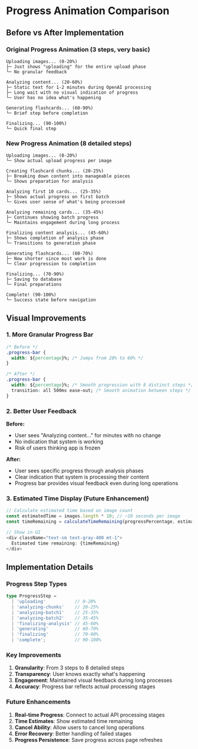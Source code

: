 # Progress Animation Comparison

## Before vs After Implementation

### Original Progress Animation (3 steps, very basic)

```
Uploading images... (0-20%)
├─ Just shows "uploading" for the entire upload phase
└─ No granular feedback

Analyzing content... (20-60%)
├─ Static text for 1-2 minutes during OpenAI processing
├─ Long wait with no visual indication of progress
└─ User has no idea what's happening

Generating flashcards... (60-90%)
└─ Brief step before completion

Finalizing... (90-100%)
└─ Quick final step
```

### New Progress Animation (8 detailed steps)

```
Uploading images... (0-20%)
└─ Show actual upload progress per image

Creating flashcard chunks... (20-25%)
├─ Breaking down content into manageable pieces
└─ Shows preparation for analysis

Analyzing first 10 cards... (25-35%)
├─ Shows actual progress on first batch
└─ Gives user sense of what's being processed

Analyzing remaining cards... (35-45%)
├─ Continues showing batch progress
└─ Maintains engagement during long process

Finalizing content analysis... (45-60%)
├─ Shows completion of analysis phase
└─ Transitions to generation phase

Generating flashcards... (60-70%)
├─ Now shorter since most work is done
└─ Clear progression to completion

Finalizing... (70-90%)
├─ Saving to database
└─ Final preparations

Complete! (90-100%)
└─ Success state before navigation
```

## Visual Improvements

### 1. More Granular Progress Bar

```css
/* Before */
.progress-bar {
  width: ${percentage}%; /* Jumps from 20% to 60% */
}

/* After */
.progress-bar {
  width: ${percentage}%; /* Smooth progression with 8 distinct steps */
  transition: all 500ms ease-out; /* Smooth animation between steps */
}
```

### 2. Better User Feedback

**Before:**
- User sees "Analyzing content..." for minutes with no change
- No indication that system is working
- Risk of users thinking app is frozen

**After:**
- User sees specific progress through analysis phases
- Clear indication that system is processing their content
- Progress bar provides visual feedback even during long operations

### 3. Estimated Time Display (Future Enhancement)

```typescript
// Calculate estimated time based on image count
const estimatedTime = images.length * 10; // ~10 seconds per image
const timeRemaining = calculateTimeRemaining(progressPercentage, estimatedTime);

// Show in UI
<div className="text-sm text-gray-400 mt-1">
  Estimated time remaining: {timeRemaining}
</div>
```

## Implementation Details

### Progress Step Types
```typescript
type ProgressStep = 
  | 'uploading'           // 0-20%
  | 'analyzing-chunks'    // 20-25%
  | 'analyzing-batch1'    // 25-35%
  | 'analyzing-batch2'    // 35-45%
  | 'finalizing-analysis' // 45-60%
  | 'generating'          // 60-70%
  | 'finalizing'          // 70-90%
  | 'complete';           // 90-100%
```

### Key Improvements

1. **Granularity**: From 3 steps to 8 detailed steps
2. **Transparency**: User knows exactly what's happening
3. **Engagement**: Maintained visual feedback during long processes
4. **Accuracy**: Progress bar reflects actual processing stages

### Future Enhancements

1. **Real-time Progress**: Connect to actual API processing stages
2. **Time Estimates**: Show estimated time remaining
3. **Cancel Ability**: Allow users to cancel long operations
4. **Error Recovery**: Better handling of failed stages
5. **Progress Persistence**: Save progress across page refreshes
